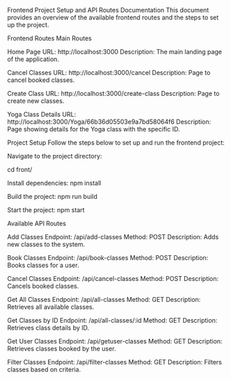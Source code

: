 Frontend Project Setup and API Routes Documentation
This document provides an overview of the available frontend routes and the steps to set up the project.

Frontend Routes
Main Routes

Home Page
URL: http://localhost:3000
Description: The main landing page of the application.

Cancel Classes
URL: http://localhost:3000/cancel
Description: Page to cancel booked classes.

Create Class
URL: http://localhost:3000/create-class
Description: Page to create new classes.

Yoga Class Details
URL: http://localhost:3000/Yoga/66b36d05503e9a7bd58064f6
Description: Page showing details for the Yoga class with the specific ID.

Project Setup
Follow the steps below to set up and run the frontend project:

Navigate to the project directory:

cd front/

Install dependencies:
npm install

Build the project:
npm run build

Start the project:
npm start

Available API Routes

Add Classes
Endpoint: /api/add-classes
Method: POST
Description: Adds new classes to the system.

Book Classes
Endpoint: /api/book-classes
Method: POST
Description: Books classes for a user.

Cancel Classes
Endpoint: /api/cancel-classes
Method: POST
Description: Cancels booked classes.

Get All Classes
Endpoint: /api/all-classes
Method: GET
Description: Retrieves all available classes.

Get Classes by ID
Endpoint: /api/all-classes/:id
Method: GET
Description: Retrieves class details by ID.

Get User Classes
Endpoint: /api/getuser-classes
Method: GET
Description: Retrieves classes booked by the user.

Filter Classes
Endpoint: /api/filter-classes
Method: GET
Description: Filters classes based on criteria.

